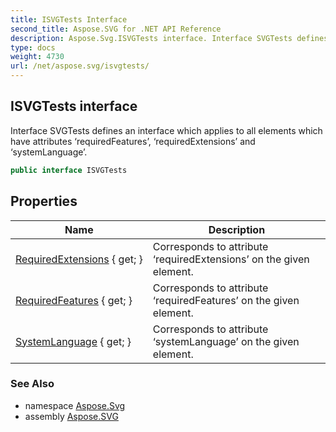 ```yaml
---
title: ISVGTests Interface
second_title: Aspose.SVG for .NET API Reference
description: Aspose.Svg.ISVGTests interface. Interface SVGTests defines an interface which applies to all elements which have attributes requiredFeatures requiredExtensions and systemLanguage
type: docs
weight: 4730
url: /net/aspose.svg/isvgtests/
---
```

## ISVGTests interface

Interface SVGTests defines an interface which applies to all elements which have attributes ‘requiredFeatures’, ‘requiredExtensions’ and ‘systemLanguage’.

```csharp
public interface ISVGTests
```

## Properties

| Name | Description |
| --- | --- |
| [RequiredExtensions](../../aspose.svg/isvgtests/requiredextensions/) { get; } | Corresponds to attribute ‘requiredExtensions’ on the given element. |
| [RequiredFeatures](../../aspose.svg/isvgtests/requiredfeatures/) { get; } | Corresponds to attribute ‘requiredFeatures’ on the given element. |
| [SystemLanguage](../../aspose.svg/isvgtests/systemlanguage/) { get; } | Corresponds to attribute ‘systemLanguage’ on the given element. |

### See Also

* namespace [Aspose.Svg](../../aspose.svg/)
* assembly [Aspose.SVG](../../)

